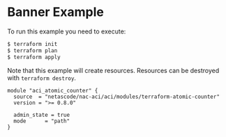 <!-- BEGIN_TF_DOCS -->
# Banner Example

To run this example you need to execute:

```bash
$ terraform init
$ terraform plan
$ terraform apply
```

Note that this example will create resources. Resources can be destroyed with `terraform destroy`.

```hcl
module "aci_atomic_counter" {
  source  = "netascode/nac-aci/aci/modules/terraform-atomic-counter"
  version = ">= 0.8.0"

  admin_state = true
  mode      = "path"
}
```
<!-- END_TF_DOCS -->